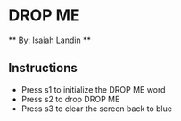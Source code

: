 # DROP ME
** By: Isaiah Landin **

## Instructions
- Press s1 to initialize the DROP ME word
- Press s2 to drop DROP ME
- Press s3 to clear the screen back to blue

